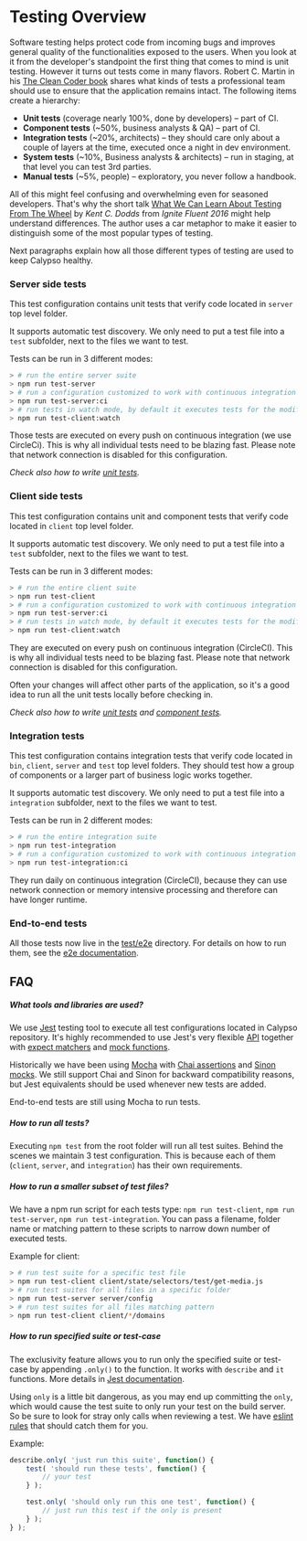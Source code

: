 # Testing Overview

Software testing helps protect code from incoming bugs and improves general quality of the functionalities exposed to the users. When you look at it from the developer's standpoint the first thing that comes to mind is unit testing. However it turns out tests come in many flavors. Robert C. Martin in his [The Clean Coder book](https://www.amazon.com/Clean-Coder-Conduct-Professional-Programmers/dp/0137081073) shares what kinds of tests a professional team should use to ensure that the application remains intact. The following items create a hierarchy:
* __Unit tests__ (coverage nearly 100%, done by developers) – part of CI.
* __Component tests__ (~50%, business analysts & QA) – part of CI.
* __Integration tests__ (~20%, architects) – they should care only about a couple of layers at the time, executed once a night in dev environment.
* __System tests__ (~10%, Business analysts & architects) – run in staging, at that level you can test 3rd parties.
* __Manual tests__ (~5%, people) – exploratory, you never follow a handbook.

All of this might feel confusing and overwhelming even for seasoned developers. That's why the short talk [What We Can Learn About Testing From The Wheel](https://www.youtube.com/watch?v=Da9wfQ0frGA) by _Kent C. Dodds_ from _Ignite Fluent 2016_ might help understand differences. The author uses a car metaphor to make it easier to distinguish some of the most popular types of testing.

Next paragraphs explain how all those different types of testing are used to keep Calypso healthy.

### Server side tests

This test configuration contains unit tests that verify code located in `server` top level folder. 

It supports automatic test discovery. We only need to put a test file into a `test` subfolder, next to the files we want to test.

Tests can be run in 3 different modes:
```bash
> # run the entire server suite
> npm run test-server
> # run a configuration customized to work with continuous integration 
> npm run test-server:ci
> # run tests in watch mode, by default it executes tests for the modified files only
> npm run test-client:watch
```

Those tests are executed on every push on continuous integration (we use CircleCi). This is why all individual tests need to be blazing fast. Please note that network connection is disabled for this configuration.

_Check also how to write [unit tests](unit-tests.md)._

### Client side tests

This test configuration contains unit and component tests that verify code located in `client` top level folder. 

It supports automatic test discovery. We only need to put a test file into a `test` subfolder, next to the files we want to test. 

Tests can be run in 3 different modes:
```bash
> # run the entire client suite
> npm run test-client
> # run a configuration customized to work with continuous integration
> npm run test-server:ci
> # run tests in watch mode, by default it executes tests for the modified files only
> npm run test-client:watch
```

They are executed on every push on continuous integration (CircleCI). This is why all individual tests need to be blazing fast. Please note that network connection is disabled for this configuration.

Often your changes will affect other parts of the application, so it's a good idea to run all the unit tests locally before checking in.


_Check also how to write [unit tests](unit-tests.md) and [component tests](component-tests.md)._

### Integration tests

This test configuration contains integration tests that verify code located in `bin`, `client`, `server` and `test` top level folders. They should test how a group of components or a larger part of business logic works together.

It supports automatic test discovery. We only need to put a test file into a `integration` subfolder, next to the files we want to test.

Tests can be run in 2 different modes:
```bash
> # run the entire integration suite
> npm run test-integration
> # run a configuration customized to work with continuous integration
> npm run test-integration:ci
```

They run daily on continuous integration (CircleCI), because they can use network connection or memory intensive processing and therefore can have longer runtime.

### End-to-end tests

All those tests now live in the [test/e2e](/test/e2e) directory. For details on how to run them, see the [e2e documentation](/test/e2e/README.md).

## FAQ

##### What tools and libraries are used?

We use [Jest](https://facebook.github.io/jest/) testing tool to execute all test configurations located in Calypso repository. It's highly recommended to use Jest's very flexible [API](https://facebook.github.io/jest/docs/en/api.html) together with [expect matchers](https://facebook.github.io/jest/docs/en/expect.html) and [mock functions](https://facebook.github.io/jest/docs/en/mock-function-api.html).

Historically we have been using [Mocha](https://mochajs.org/) with [Chai assertions](http://chaijs.com/) and [Sinon mocks](http://sinonjs.org/). We still support Chai and Sinon for backward compatibility reasons, but Jest equivalents should be used whenever new tests are added.

End-to-end tests are still using Mocha to run tests.

##### How to run all tests?

Executing `npm test` from the root folder will run all test suites.
Behind the scenes we maintain 3 test configuration. This is because each of them (`client`, `server`, and `integration`) has their own requirements.

##### How to run a smaller subset of test files?

We have a npm run script for each tests type: `npm run test-client`, `npm run test-server`, `npm run test-integration`.
You can pass a filename, folder name or matching pattern to these scripts to narrow down number of executed tests.

Example for client:

```bash
> # run test suite for a specific test file
> npm run test-client client/state/selectors/test/get-media.js
> # run test suites for all files in a specific folder
> npm run test-server server/config
> # run test suites for all files matching pattern
> npm run test-client client/*/domains
```

##### How to run specified suite or test-case

The exclusivity feature allows you to run only the specified suite or test-case by appending `.only()` to the function.
It works with `describe` and `it` functions. More details in [Jest documentation](https://facebook.github.io/jest/docs/api.html).

Using `only` is a little bit dangerous, as you may end up committing the `only`, which would cause the test suite to only run your test on the build server. So be sure to look for stray only calls when reviewing a test. We have [eslint rules](https://github.com/jest-community/eslint-plugin-jest) that should catch them for you.

Example:

```js
describe.only( 'just run this suite', function() {
	test( 'should run these tests', function() {
		// your test
	} );

	test.only( 'should only run this one test', function() {
		// just run this test if the only is present
	} );
} );
```
